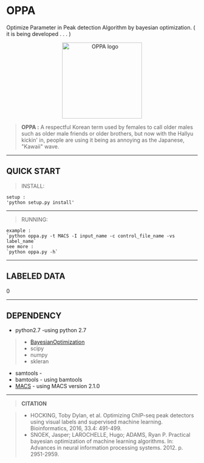 OPPA
======
Optimize Parameter in Peak detection Algorithm by bayesian optimization. ( it is being developed . . . )

<p align="center">
    <img src="https://github.com/odb9402/OPPA/blob/master/oppa/oppa.jpg" alt="OPPA logo" size=50  width="210" height="200">
</p>

> **OPPA :** A respectful Korean term used by females to call older males such as older male friends or older brothers, but now with the Hallyu kickin' in, people are using it being as annoying as the Japanese, "Kawaii" wave.


--------
QUICK START
-------

>INSTALL:
>	    
	setup :
	'python setup.py install'

---

>RUNNING:
>
	example :	
    `python oppa.py -t MACS -I input_name -c control_file_name -vs label_name`
    see more :
    `python oppa.py -h`



--------
LABELED DATA
-------
0


--------
DEPENDENCY
-------

- python2.7 -using python 2.7
 >- [BayesianOptimization](https://github.com/fmfn/BayesianOptimization)
 >- scipy
 >- numpy
 >- skleran

- samtools - 
- bamtools - using bamtools
- [MACS](https://github.com/taoliu/MACS) - using MACS version 2.1.0

---------
>**CITATION**

> - HOCKING, Toby Dylan, et al. Optimizing ChIP-seq peak detectors using visual labels and supervised machine learning. Bioinformatics, 2016, 33.4: 491-499.
> - SNOEK, Jasper; LAROCHELLE, Hugo; ADAMS, Ryan P. Practical bayesian optimization of machine learning algorithms. In: Advances in neural information processing systems. 2012. p. 2951-2959.
